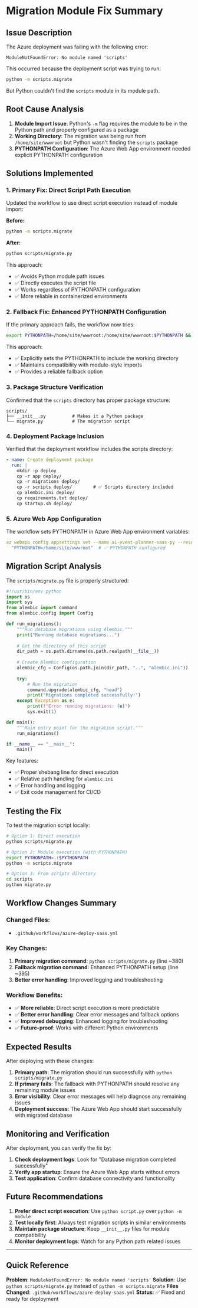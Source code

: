# Migration Module Fix Summary

## Issue Description

The Azure deployment was failing with the following error:
```
ModuleNotFoundError: No module named 'scripts'
```

This occurred because the deployment script was trying to run:
```bash
python -m scripts.migrate
```

But Python couldn't find the `scripts` module in its module path.

## Root Cause Analysis

1. **Module Import Issue**: Python's `-m` flag requires the module to be in the Python path and properly configured as a package
2. **Working Directory**: The migration was being run from `/home/site/wwwroot` but Python wasn't finding the `scripts` package
3. **PYTHONPATH Configuration**: The Azure Web App environment needed explicit PYTHONPATH configuration

## Solutions Implemented

### 1. Primary Fix: Direct Script Path Execution

Updated the workflow to use direct script execution instead of module import:

**Before:**
```bash
python -m scripts.migrate
```

**After:**
```bash
python scripts/migrate.py
```

This approach:
- ✅ Avoids Python module path issues
- ✅ Directly executes the script file
- ✅ Works regardless of PYTHONPATH configuration
- ✅ More reliable in containerized environments

### 2. Fallback Fix: Enhanced PYTHONPATH Configuration

If the primary approach fails, the workflow now tries:

```bash
export PYTHONPATH=/home/site/wwwroot:/home/site/wwwroot:$PYTHONPATH && python -m scripts.migrate
```

This approach:
- ✅ Explicitly sets the PYTHONPATH to include the working directory
- ✅ Maintains compatibility with module-style imports
- ✅ Provides a reliable fallback option

### 3. Package Structure Verification

Confirmed that the `scripts` directory has proper package structure:

```
scripts/
├── __init__.py          # Makes it a Python package
└── migrate.py           # The migration script
```

### 4. Deployment Package Inclusion

Verified that the deployment workflow includes the scripts directory:

```yaml
- name: Create deployment package
  run: |
    mkdir -p deploy
    cp -r app deploy/
    cp -r migrations deploy/
    cp -r scripts deploy/        # ✅ Scripts directory included
    cp alembic.ini deploy/
    cp requirements.txt deploy/
    cp startup.sh deploy/
```

### 5. Azure Web App Configuration

The workflow sets PYTHONPATH in Azure Web App environment variables:

```yaml
az webapp config appsettings set --name ai-event-planner-saas-py --resource-group "${{ secrets.AZURE_RESOURCE_GROUP }}" --settings \
  "PYTHONPATH=/home/site/wwwroot"  # ✅ PYTHONPATH configured
```

## Migration Script Analysis

The `scripts/migrate.py` file is properly structured:

```python
#!/usr/bin/env python
import os
import sys
from alembic import command
from alembic.config import Config

def run_migrations():
    """Run database migrations using Alembic."""
    print("Running database migrations...")
    
    # Get the directory of this script
    dir_path = os.path.dirname(os.path.realpath(__file__))
    
    # Create Alembic configuration
    alembic_cfg = Config(os.path.join(dir_path, "..", "alembic.ini"))
    
    try:
        # Run the migration
        command.upgrade(alembic_cfg, "head")
        print("Migrations completed successfully!")
    except Exception as e:
        print(f"Error running migrations: {e}")
        sys.exit(1)

def main():
    """Main entry point for the migration script."""
    run_migrations()

if __name__ == "__main__":
    main()
```

Key features:
- ✅ Proper shebang line for direct execution
- ✅ Relative path handling for `alembic.ini`
- ✅ Error handling and logging
- ✅ Exit code management for CI/CD

## Testing the Fix

To test the migration script locally:

```bash
# Option 1: Direct execution
python scripts/migrate.py

# Option 2: Module execution (with PYTHONPATH)
export PYTHONPATH=.:$PYTHONPATH
python -m scripts.migrate

# Option 3: From scripts directory
cd scripts
python migrate.py
```

## Workflow Changes Summary

### Changed Files:
- `.github/workflows/azure-deploy-saas.yml`

### Key Changes:
1. **Primary migration command**: `python scripts/migrate.py` (line ~380)
2. **Fallback migration command**: Enhanced PYTHONPATH setup (line ~395)
3. **Better error handling**: Improved logging and troubleshooting

### Workflow Benefits:
- ✅ **More reliable**: Direct script execution is more predictable
- ✅ **Better error handling**: Clear error messages and fallback options
- ✅ **Improved debugging**: Enhanced logging for troubleshooting
- ✅ **Future-proof**: Works with different Python environments

## Expected Results

After deploying with these changes:

1. **Primary path**: The migration should run successfully with `python scripts/migrate.py`
2. **If primary fails**: The fallback with PYTHONPATH should resolve any remaining module issues
3. **Error visibility**: Clear error messages will help diagnose any remaining issues
4. **Deployment success**: The Azure Web App should start successfully with migrated database

## Monitoring and Verification

After deployment, you can verify the fix by:

1. **Check deployment logs**: Look for "Database migration completed successfully"
2. **Verify app startup**: Ensure the Azure Web App starts without errors
3. **Test application**: Confirm database connectivity and functionality

## Future Recommendations

1. **Prefer direct script execution**: Use `python script.py` over `python -m module`
2. **Test locally first**: Always test migration scripts in similar environments
3. **Maintain package structure**: Keep `__init__.py` files for module compatibility
4. **Monitor deployment logs**: Watch for any Python path related issues

---

## Quick Reference

**Problem**: `ModuleNotFoundError: No module named 'scripts'`
**Solution**: Use `python scripts/migrate.py` instead of `python -m scripts.migrate`
**Files Changed**: `.github/workflows/azure-deploy-saas.yml`
**Status**: ✅ Fixed and ready for deployment
